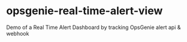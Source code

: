 # opsgenie-real-time-alert-view
Demo of a Real Time Alert Dashboard by tracking OpsGenie alert api &amp; webhook 
